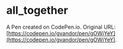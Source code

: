 # all_together

A Pen created on CodePen.io. Original URL: [https://codepen.io/gvandor/pen/gOWjYeY](https://codepen.io/gvandor/pen/gOWjYeY).


